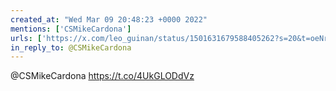 ```yaml
---
created_at: "Wed Mar 09 20:48:23 +0000 2022"
mentions: ['CSMikeCardona']
urls: ['https://x.com/leo_guinan/status/1501631679588405262?s=20&t=oeNr5-QOqtnbitEhqUd1wQ']
in_reply_to: @CSMikeCardona
---
```


@CSMikeCardona https://t.co/4UkGLODdVz